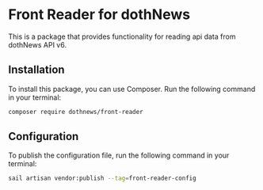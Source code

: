 # Front Reader for dothNews

This is a package that provides functionality for reading api data from dothNews API v6.

## Installation

To install this package, you can use Composer. Run the following command in your terminal:

```bash
composer require dothnews/front-reader
```

## Configuration

To publish the configuration file, run the following command in your terminal:

```bash
sail artisan vendor:publish --tag=front-reader-config
```
